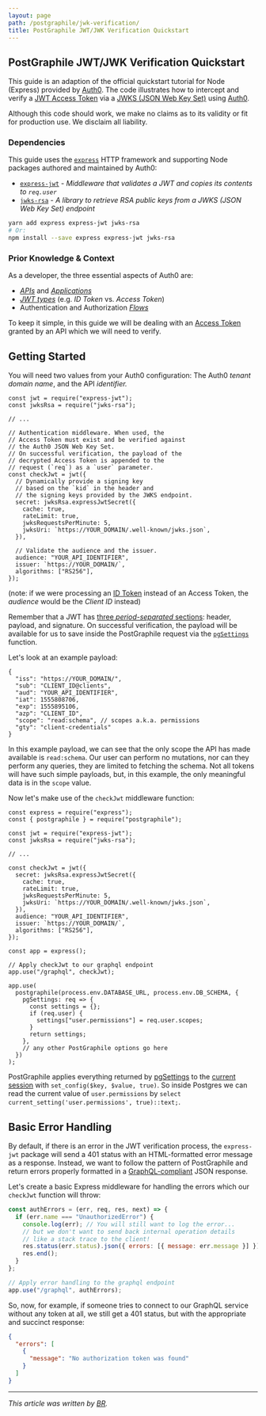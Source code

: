 ```yaml
---
layout: page
path: /postgraphile/jwk-verification/
title: PostGraphile JWT/JWK Verification Quickstart
---
```


## PostGraphile JWT/JWK Verification Quickstart

This guide is an adaption of the official quickstart tutorial
for Node (Express) provided by
[Auth0](https://auth0.com/docs/quickstart/backend/nodejs/01-authorization).
The code illustrates how to intercept and verify a
[JWT Access Token](https://auth0.com/docs/jwt) via a
[JWKS (JSON Web Key Set)](https://auth0.com/docs/jwks) using
[Auth0](https://auth0.com/).

Although this code should work, we make no claims as to its validity
or fit for production use. We disclaim all liability.

### Dependencies

This guide uses the [`express`](https://www.npmjs.com/package/express)
HTTP framework and supporting Node packages authored and maintained by Auth0:

- [`express-jwt`](https://github.com/auth0/express-jwt) -
  _Middleware that validates a JWT and copies its contents to `req.user`_
- [`jwks-rsa`](https://github.com/auth0/node-jwks-rsa) -
  _A library to retrieve RSA public keys from a JWKS (JSON Web Key Set) endpoint_

```bash
yarn add express express-jwt jwks-rsa
# Or:
npm install --save express express-jwt jwks-rsa
```

### Prior Knowledge & Context

As a developer, the three essential aspects of Auth0 are:

- [_APIs_](https://auth0.com/docs/apis) and
  [_Applications_](https://auth0.com/docs/applications)
- [_JWT types_](https://auth0.com/docs/tokens)
  (e.g. _ID Token_ vs. _Access Token_)
- Authentication and Authorization [_Flows_](https://auth0.com/docs/flows)

To keep it simple, in this guide we will be dealing with an
[Access Token](https://auth0.com/docs/tokens/overview-access-tokens)
granted by an API which we will need to verify.

## Getting Started

You will need two values from your Auth0 configuration: The Auth0 _tenant
domain name_, and the API _identifier._

```javascript{1-2,20,24-25}
const jwt = require("express-jwt");
const jwksRsa = require("jwks-rsa");

// ...

// Authentication middleware. When used, the
// Access Token must exist and be verified against
// the Auth0 JSON Web Key Set.
// On successful verification, the payload of the
// decrypted Access Token is appended to the
// request (`req`) as a `user` parameter.
const checkJwt = jwt({
  // Dynamically provide a signing key
  // based on the `kid` in the header and
  // the signing keys provided by the JWKS endpoint.
  secret: jwksRsa.expressJwtSecret({
    cache: true,
    rateLimit: true,
    jwksRequestsPerMinute: 5,
    jwksUri: `https://YOUR_DOMAIN/.well-known/jwks.json`,
  }),

  // Validate the audience and the issuer.
  audience: "YOUR_API_IDENTIFIER",
  issuer: `https://YOUR_DOMAIN/`,
  algorithms: ["RS256"],
});
```

(note: if we were processing an [ID Token](https://auth0.com/docs/tokens/id-token)
instead of an Access Token, the _audience_ would be the _Client ID_ instead)

Remember that a JWT has [three _period-separated_ sections](https://jwt.io/introduction/): header, payload,
and signature. On successful verification, the payload will be available for
us to save inside the PostGraphile request via the
[`pgSettings`](https://www.graphile.org/postgraphile/usage-library/#exposing-http-request-data-to-postgresql)
function.

Let's look at an example payload:

```json{8}
{
  "iss": "https://YOUR_DOMAIN/",
  "sub": "CLIENT_ID@clients",
  "aud": "YOUR_API_IDENTIFIER",
  "iat": 1555808706,
  "exp": 1555895106,
  "azp": "CLIENT_ID",
  "scope": "read:schema", // scopes a.k.a. permissions
  "gty": "client-credentials"
}
```

In this example payload, we can see that the only scope the API has made
available is `read:schema`. Our user can perform no mutations, nor can they
perform any queries, they are limited to fetching the schema.
Not all tokens will have such simple payloads, but, in this example, the only
meaningful data is in the `scope` value.

Now let's make use of the `checkJwt` middleware function:

```javascript{23-24,28-36}
const express = require("express");
const { postgraphile } = require("postgraphile");

const jwt = require("express-jwt");
const jwksRsa = require("jwks-rsa");

// ...

const checkJwt = jwt({
  secret: jwksRsa.expressJwtSecret({
    cache: true,
    rateLimit: true,
    jwksRequestsPerMinute: 5,
    jwksUri: `https://YOUR_DOMAIN/.well-known/jwks.json`,
  }),
  audience: "YOUR_API_IDENTIFIER",
  issuer: `https://YOUR_DOMAIN/`,
  algorithms: ["RS256"],
});

const app = express();

// Apply checkJwt to our graphql endpoint
app.use("/graphql", checkJwt);

app.use(
  postgraphile(process.env.DATABASE_URL, process.env.DB_SCHEMA, {
    pgSettings: req => {
      const settings = {};
      if (req.user) {
        settings["user.permissions"] = req.user.scopes;
      }
      return settings;
    },
    // any other PostGraphile options go here
  })
);
```

PostGraphile applies everything returned by
[pgSettings](https://www.graphile.org/postgraphile/usage-library/#pgsettings-function) to the
[current session](https://www.postgresql.org/docs/current/functions-admin.html#FUNCTIONS-ADMIN-SET)
with `set_config($key, $value, true)`. So inside Postgres we can read
the current value of `user.permissions` by
`select current_setting('user.permissions', true)::text;`.

## Basic Error Handling

By default, if there is an error in the JWT verification process,
the `express-jwt` package will send a 401 status with an
HTML-formatted error message as a response.
Instead, we want to follow the pattern of PostGraphile and return errors
properly formatted in a [GraphQL-compliant](http://graphql.github.io/graphql-spec/June2018/#sec-Errors) JSON response.

Let's create a basic Express middleware for handling the errors which
our `checkJwt` function will throw:

```javascript
const authErrors = (err, req, res, next) => {
  if (err.name === "UnauthorizedError") {
    console.log(err); // You will still want to log the error...
    // but we don't want to send back internal operation details
    // like a stack trace to the client!
    res.status(err.status).json({ errors: [{ message: err.message }] });
    res.end();
  }
};

// Apply error handling to the graphql endpoint
app.use("/graphql", authErrors);
```

So, now, for example, if someone tries to connect to our GraphQL service
without any token at all, we still get a 401 status, but with the
appropriate and succinct response:

```json
{
  "errors": [
    {
      "message": "No authorization token was found"
    }
  ]
}
```

---

_This article was written by [BR](http://gitlab.com/benjamin-rood)._
